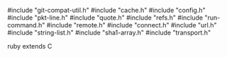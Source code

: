 #include "git-compat-util.h"
#include "cache.h"
#include "config.h"
#include "pkt-line.h"
#include "quote.h"
#include "refs.h"
#include "run-command.h"
#include "remote.h"
#include "connect.h"
#include "url.h"
#include "string-list.h"
#include "sha1-array.h"
#include "transport.h"

ruby extends C